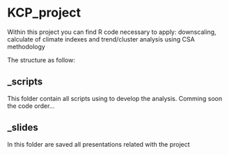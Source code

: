 # KCP_project

Within this project you can find R code necessary to apply: downscaling, calculate of climate indexes and trend/cluster analysis using CSA methodology

The structure as follow:

## _scripts
This folder contain all scripts using to develop the analysis. Comming soon the code order...

## _slides
In this folder are saved all presentations related with the project
